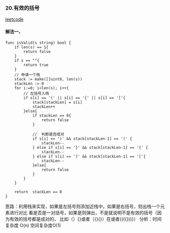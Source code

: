### 20.有效的括号
[leetcode](https://leetcode-cn.com/problems/valid-parentheses)

#### 解法一、
```
func isValid(s string) bool {
	if len(s) == 1{
		return false
	}
	if s == ""{
		return true
	}
	// 申请一个栈
	stack := make([]uint8, len(s))
	stackLen := 0
	for i:=0; i<len(s); i++{
		// 左括号入栈
		if s[i] == '(' || s[i] == '{' || s[i] == '['{
			stack[stackLen] = s[i]
			stackLen++
		}else{
			if stackLen == 0{
				return false
			}

			//  判断是否成对
			if s[i] == ')' && stack[stackLen-1] == '(' {
				stackLen--
			} else if s[i] == '}' && stack[stackLen-1] == '{' {
				stackLen--
			} else if s[i] == ']' && stack[stackLen-1] == '['{
				stackLen--
			}else{
				return false
			}
		}
	}

	return  stackLen == 0
}

```
思路：利用栈来实现，如果是左括号则添加近栈中，如果是右括号，则出栈一个元素进行对比
看是否是一对括号，如果是则弹出，不是就说明不是有效的括号（因为有效的括号都是成对的， 比如（）{}或者（{}{}）在或者{(({}))}）
分析：时间复杂度 O(n) 空间复杂度O(1)